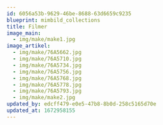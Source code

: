 ```yaml
---
id: 6056a53b-9629-46be-8688-63d6659c9235
blueprint: mimbild_collections
title: Filmer
image_main:
  - img/make/make1.jpg
image_artikel:
  - img/make/76A5662.jpg
  - img/make/76A5710.jpg
  - img/make/76A5734.jpg
  - img/make/76A5756.jpg
  - img/make/76A5768.jpg
  - img/make/76A5778.jpg
  - img/make/76A5793.jpg
  - img/make/make2.jpg
updated_by: edcff479-e0e5-47b8-8b0d-258c5165d70e
updated_at: 1672958155
---
```

